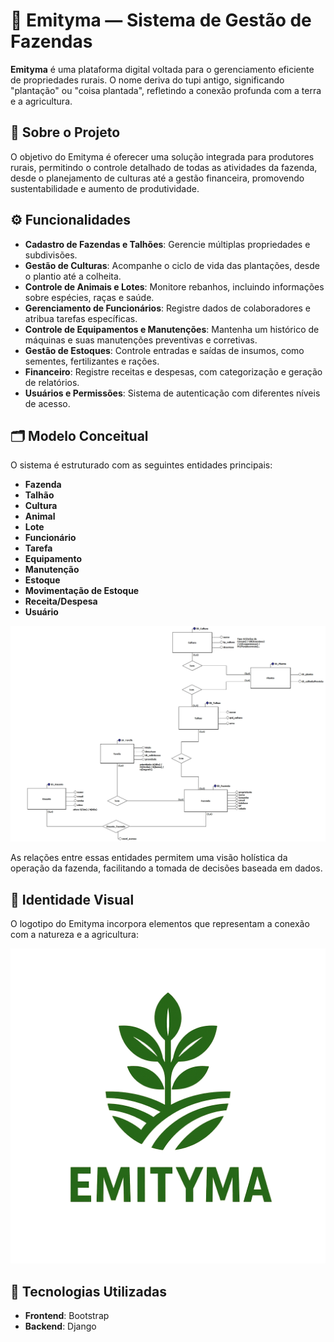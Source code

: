 
# 🌿 Emityma — Sistema de Gestão de Fazendas

**Emityma** é uma plataforma digital voltada para o gerenciamento eficiente de propriedades rurais. O nome deriva do tupi antigo, significando "plantação" ou "coisa plantada", refletindo a conexão profunda com a terra e a agricultura.

## 📌 Sobre o Projeto

O objetivo do Emityma é oferecer uma solução integrada para produtores rurais, permitindo o controle detalhado de todas as atividades da fazenda, desde o planejamento de culturas até a gestão financeira, promovendo sustentabilidade e aumento de produtividade.

## ⚙️ Funcionalidades

- **Cadastro de Fazendas e Talhões**: Gerencie múltiplas propriedades e subdivisões.
- **Gestão de Culturas**: Acompanhe o ciclo de vida das plantações, desde o plantio até a colheita.
- **Controle de Animais e Lotes**: Monitore rebanhos, incluindo informações sobre espécies, raças e saúde.
- **Gerenciamento de Funcionários**: Registre dados de colaboradores e atribua tarefas específicas.
- **Controle de Equipamentos e Manutenções**: Mantenha um histórico de máquinas e suas manutenções preventivas e corretivas.
- **Gestão de Estoques**: Controle entradas e saídas de insumos, como sementes, fertilizantes e rações.
- **Financeiro**: Registre receitas e despesas, com categorização e geração de relatórios.
- **Usuários e Permissões**: Sistema de autenticação com diferentes níveis de acesso.

## 🗂️ Modelo Conceitual

O sistema é estruturado com as seguintes entidades principais:

- **Fazenda**
- **Talhão**
- **Cultura**
- **Animal**
- **Lote**
- **Funcionário**
- **Tarefa**
- **Equipamento**
- **Manutenção**
- **Estoque**
- **Movimentação de Estoque**
- **Receita/Despesa**
- **Usuário**

![Imagem das Relações](BancoDados.jpg)

As relações entre essas entidades permitem uma visão holística da operação da fazenda, facilitando a tomada de decisões baseada em dados.

## 🎨 Identidade Visual

O logotipo do Emityma incorpora elementos que representam a conexão com a natureza e a agricultura:

![Logo Emityma](emityma\static\img\logo\logo.png)



## 🚀 Tecnologias Utilizadas

- **Frontend**: Bootstrap
- **Backend**: Django




